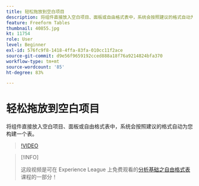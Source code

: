 ```yaml
---
title: 轻松拖放到空白项目
description: 将组件直接放入空白项目、面板或自由格式表中，系统会按照建议的格式自动为您构建一个表。
feature: Freeform Tables
thumbnail: 40855.jpg
kt: 11754
role: User
level: Beginner
exl-id: 576fc9f8-1418-4ffa-83fa-010cc11f2ace
source-git-commit: d9e56f9659192cced888a18f76a9214824bfa370
workflow-type: tm+mt
source-wordcount: '85'
ht-degree: 83%

---
```


# 轻松拖放到空白项目

将组件直接放入空白项目、面板或自由格式表中，系统会按照建议的格式自动为您构建一个表。

>[!VIDEO](https://video.tv.adobe.com/v/3413478/?quality=12&learn=on)

>[!INFO]
>
> 这段视频是可在 Experience League 上免费观看的[分析基础之自由格式表](https://experienceleague.adobe.com/?recommended=Analytics-U-1-2020.3)课程的一部分！
